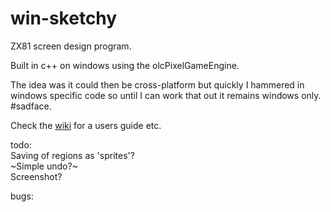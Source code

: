# win-sketchy
ZX81 screen design program.

Built in c++ on windows using the olcPixelGameEngine.

The idea was it could then be cross-platform but quickly I hammered in windows specific code so until I can work that out it remains windows only. #sadface. 

Check the [wiki](https://github.com/charlierobson/win-sketchy/wiki) for a users guide etc.

todo:  
Saving of regions as 'sprites'?  
~Simple undo?~  
Screenshot?  

bugs:
